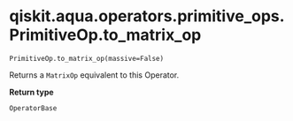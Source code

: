 # qiskit.aqua.operators.primitive\_ops.PrimitiveOp.to\_matrix\_op

`PrimitiveOp.to_matrix_op(massive=False)`

Returns a `MatrixOp` equivalent to this Operator.

**Return type**

`OperatorBase`
